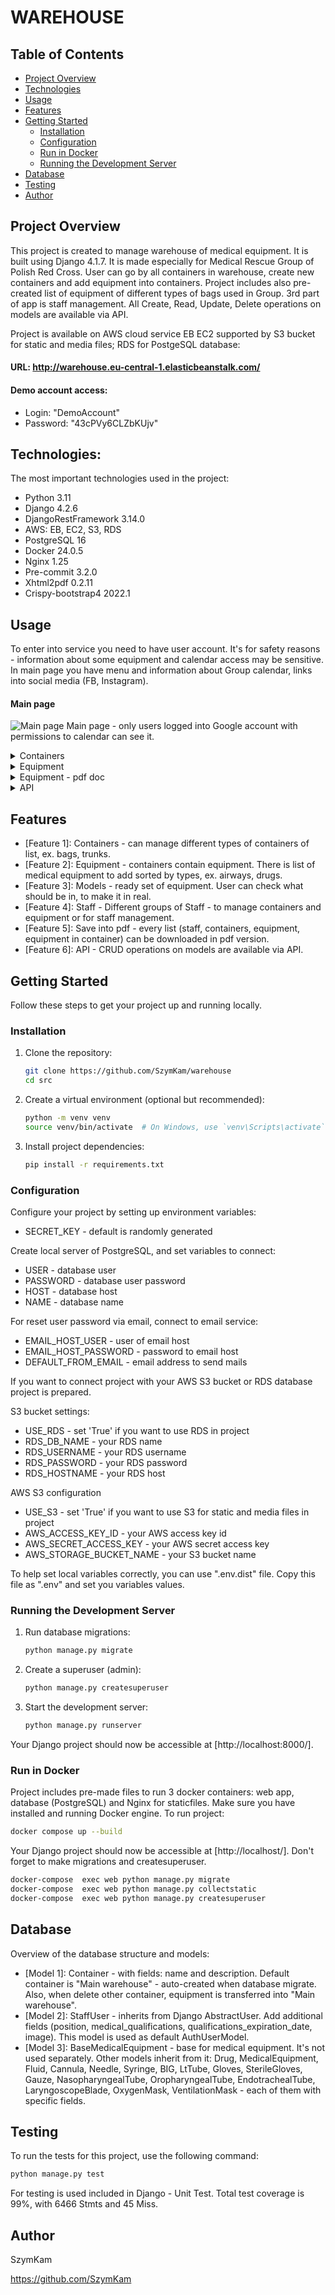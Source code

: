 # WAREHOUSE

## Table of Contents

- [Project Overview](#project-overview)
- [Technologies](#technologies)
- [Usage](#usage)
- [Features](#features)
- [Getting Started](#getting-started)
  - [Installation](#installation)
  - [Configuration](#configuration)
  - [Run in Docker](#run-in-docker)
  - [Running the Development Server](#running-the-development-server)
- [Database](#database)
- [Testing](#testing)
- [Author](#author)

## Project Overview

This project is created to manage warehouse of medical equipment.
It is built using Django 4.1.7.
It is made especially for Medical Rescue Group of Polish Red Cross.
User can go by all containers in warehouse, create new containers
and add equipment into containers. Project includes also pre-created
list of equipment of different types of bags used in Group. 3rd part of
app is staff management.
All Create, Read, Update, Delete operations on models are available via API.

Project is available on AWS cloud service EB EC2 supported by S3 bucket for static and media files;
RDS for PostgeSQL database:

#### URL: http://warehouse.eu-central-1.elasticbeanstalk.com/

#### Demo account access:

- Login: "DemoAccount"
- Password: "43cPVy6CLZbKUjv"

## Technologies:

The most important technologies used in the project:

- Python 3.11
- Django 4.2.6
- DjangoRestFramework 3.14.0
- AWS: EB, EC2, S3, RDS
- PostgreSQL 16
- Docker 24.0.5
- Nginx 1.25
- Pre-commit 3.2.0
- Xhtml2pdf 0.2.11
- Crispy-bootstrap4 2022.1

## Usage

To enter into service you need to have user account. It's for safety reasons - information about some equipment and
calendar access may be sensitive. In main page you have menu and information about Group calendar, links into social media (FB, Instagram).

#### Main page

![Main page](readme_images/main_page.jpg)
Main page - only users logged into Google account with permissions to calendar can see it.

<details>
<summary>Containers</summary>

![Container page_1](readme_images/containers_view_1.jpg)
Container list. From this page user can create new container, add equipment or downlnoad pdf list of containers.

![Container page_2](readme_images/containers_view_2.jpg)
Creating new container. User can choose name form list and add own description.

</details>

<details>
<summary>Equipment</summary>

![Equipment page_1](readme_images/equipment_1.jpg)
Add new equipment from list

![Equipment page_2](readme_images/equipment_2.jpg)
![Equipment page_3](readme_images/equipment_3.jpg)
Depends on name of equipment, creates different model - with specific fields.

![Equipment page_4](readme_images/equipment_4.jpg)
List of equipment from container. User can manage equipment and download equipment list of container.

![Equipment page_5](readme_images/equipment_5.jpg)
It's possible to get all equipment of all containers together.

</details>

<details>
<summary>Equipment - pdf doc</summary>

![Equipment page_6](readme_images/pdf.jpg)
List of all equipment in pdf.

</details>

<details>
<summary>API</summary>
![Api_1](readme_images/api_1.jpg)
Example of API response of at "/api/containers/"

![Api_2](readme_images/api_2.jpg)
Example of API response of at "/api/equipment/"

</details>

## Features

- [Feature 1]: Containers - can manage different types of containers of list, ex. bags, trunks.
- [Feature 2]: Equipment - containers contain equipment. There is list of medical equipment to add sorted by types, ex. airways, drugs.
- [Feature 3]: Models - ready set of equipment. User can check what should be in, to make it in real.
- [Feature 4]: Staff - Different groups of Staff - to manage containers and equipment or for staff management.
- [Feature 5]: Save into pdf - every list (staff, containers, equipment, equipment in container) can be downloaded in pdf version.
- [Feature 6]: API - CRUD operations on models are available via API.

## Getting Started

Follow these steps to get your project up and running locally.

### Installation

1. Clone the repository:

   ```bash
   git clone https://github.com/SzymKam/warehouse
   cd src
   ```

2. Create a virtual environment (optional but recommended):

   ```bash
   python -m venv venv
   source venv/bin/activate  # On Windows, use `venv\Scripts\activate`
   ```

3. Install project dependencies:

   ```bash
   pip install -r requirements.txt
   ```

### Configuration

Configure your project by setting up environment variables:

- SECRET_KEY - default is randomly generated

Create local server of PostgreSQL, and set variables to connect:

- USER - database user
- PASSWORD - database user password
- HOST - database host
- NAME - database name

For reset user password via email, connect to email service:

- EMAIL_HOST_USER - user of email host
- EMAIL_HOST_PASSWORD - password to email host
- DEFAULT_FROM_EMAIL - email address to send mails

If you want to connect project with your AWS S3 bucket or RDS database project is prepared.

S3 bucket settings:

- USE_RDS - set 'True' if you want to use RDS in project
- RDS_DB_NAME - your RDS name
- RDS_USERNAME - your RDS username
- RDS_PASSWORD - your RDS password
- RDS_HOSTNAME - your RDS host

AWS S3 configuration

- USE_S3 - set 'True' if you want to use S3 for static and media files in project
- AWS_ACCESS_KEY_ID - your AWS access key id
- AWS_SECRET_ACCESS_KEY - your AWS secret access key
- AWS_STORAGE_BUCKET_NAME - your S3 bucket name

To help set local variables correctly, you can use ".env.dist" file. Copy this file as ".env" and set you variables values.

### Running the Development Server

1. Run database migrations:

   ```bash
   python manage.py migrate
   ```

2. Create a superuser (admin):

   ```bash
   python manage.py createsuperuser
   ```

3. Start the development server:

   ```bash
   python manage.py runserver
   ```

Your Django project should now be accessible at [http://localhost:8000/].

### Run in Docker

Project includes pre-made files to run 3 docker containers: web app, database (PostgreSQL) and Nginx for staticfiles.
Make sure you have installed and running Docker engine. To run project:

```bash
docker compose up --build
```

Your Django project should now be accessible at [http://localhost/].
Don't forget to make migrations and createsuperuser.

```bash
docker-compose  exec web python manage.py migrate
docker-compose  exec web python manage.py collectstatic
docker-compose  exec web python manage.py createsuperuser
```

## Database

Overview of the database structure and models:

- [Model 1]: Container - with fields: name and description. Default container is "Main warehouse" -
  auto-created when database migrate. Also, when delete other container, equipment is transferred into
  "Main warehouse".
- [Model 2]: StaffUser - inherits from Django AbstractUser. Add additional fields (position, medical_qualifications, qualifications_expiration_date, image).
  This model is used as default AuthUserModel.
- [Model 3]: BaseMedicalEquipment - base for medical equipment. It's not used separately. Other models inherit from it:
  Drug, MedicalEquipment, Fluid, Cannula, Needle, Syringe, BIG, LtTube, Gloves, SterileGloves, Gauze, NasopharyngealTube,
  OropharyngealTube, EndotrachealTube, LaryngoscopeBlade, OxygenMask, VentilationMask - each of them with specific fields.

## Testing

To run the tests for this project, use the following command:

```bash
python manage.py test
```

For testing is used included in Django - Unit Test.
Total test coverage is 99%, with 6466 Stmts and 45 Miss.

## Author

SzymKam

https://github.com/SzymKam
